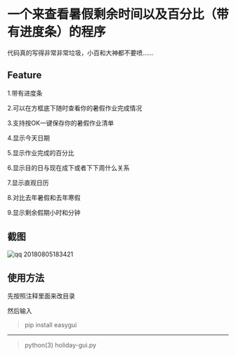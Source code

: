# 一个来查看暑假剩余时间以及百分比（带有进度条）的程序

代码真的写得非常非常垃圾，小百和大神都不要喷......

## Feature

1.带有进度条

2.可以在方框底下随时查看你的暑假作业完成情况

3.支持按OK一键保存你的暑假作业清单

4.显示今天日期

5.显示作业完成的百分比

6.显示目的日与现在成下或者下下周什么关系

7.显示直观日历

8.对比去年暑假和去年寒假

9.显示剩余假期小时和分钟

## 截图

![qq 20180805183421](https://user-images.githubusercontent.com/16254644/43685035-3ed8276a-98de-11e8-98b4-56c454598dd9.png)

## 使用方法

先按照注释里面来改目录

然后输入

> pip install easygui
---------------------
> python(3) holiday-gui.py
